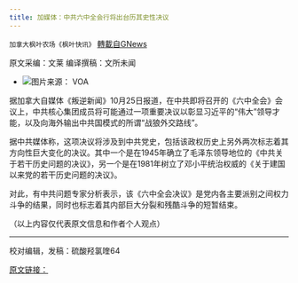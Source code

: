 ```yaml
---
title: 加媒体：中共六中全会行将出台历其史性决议
---
```

`加拿大枫叶农场《枫叶快讯》` [轉載自GNews](https://gnews.org/zh-hans/1617831/)

原文采编：文莱      编译撰稿：文所未闻

- ![](https://assets.gnews.org/wp-content/uploads/2021/10/a-6.jpg)图片来源： VOA


据加拿大自媒体《叛逆新闻》10月25日报道，在中共即将召开的《六中全会》会议上，中共核心集团成员将可能通过一项重要决议以彰显习近平的“伟大”领导才能，以及向海外输出中共国模式的所谓“战狼外交路线”。

据中共媒体称，这项决议将涉及到中共党史，包括该政权历史上另外两次标志着其方向性巨大变化的决议。其中一个是在1945年确立了毛泽东领导地位的《中共关于若干历史问题的决议》，另一个是在1981年树立了邓小平统治权威的《关于建国以来党的若干历史问题的决议》。

对此，有中共问题专家分析表示，该《六中全会决议》是党内各主要派别之间权力斗争的结果，同时也标志着其内部巨大分裂和残酷斗争的短暂结束。

（以上内容仅代表原文信息和作者个人观点）

* * *

校对编辑，发稿：硫酸羟氯喹64

[原文链接：](https://www.rebelnews.com/chinese_communist_party_set_to_pass_defiant_resolution_laying_out_foreign_policy)
